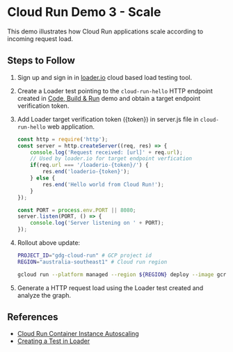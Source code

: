 # Cloud Run Demo 3 - Scale

This demo illustrates how Cloud Run applications scale according to incoming request load.

## Steps to Follow

1. Sign up and sign in in [loader.io](https://loader.io) cloud based load testing tool.

2. Create a Loader test pointing to the `cloud-run-hello` HTTP endpoint created in [Code, Build & Run](../1-code-build-run) demo and obtain a target endpoint verification token.

3. Add Loader target verification token ({token}) in server.js file in `cloud-run-hello` web application. 

   ```js
   const http = require('http');
   const server = http.createServer((req, res) => {
       console.log('Request received: [url]' + req.url);
       // Used by loader.io for target endpoint verfication
       if(req.url === '/loaderio-{token}/') {
           res.end('loaderio-{token}');
       } else {
           res.end('Hello world from Cloud Run!');
       }
   });

   const PORT = process.env.PORT || 8080;
   server.listen(PORT, () => {
       console.log('Server listening on ' + PORT);
   });
   ```

4. Rollout above update:

   ```bash
   PROJECT_ID="gdg-cloud-run" # GCP project id
   REGION="australia-southeast1" # Cloud run region

   gcloud run --platform managed --region ${REGION} deploy --image gcr.io/${PROJECT_ID}/cloud-run-hello
   ```

5. Generate a HTTP request load using the Loader test created and analyze the graph.

## References

- [Cloud Run Container Instance Autoscaling](https://cloud.google.com/run/docs/about-instance-autoscaling)
- [Creating a Test in Loader](https://support.loader.io/article/15-creating-a-test)

